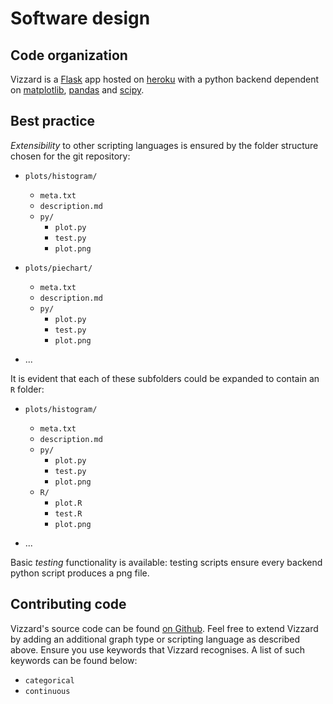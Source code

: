 # Software design

## Code organization

Vizzard is a [Flask](http://flask.pocoo.org/) app hosted on [heroku](https://www.heroku.com/) with a python backend dependent on [matplotlib](https://matplotlib.org/), [pandas](https://pandas.pydata.org/) and [scipy](https://www.scipy.org/).

## Best practice

_Extensibility_ to other scripting languages is ensured by the folder structure chosen for the git repository:

* `plots/histogram/`
  * `meta.txt`
  * `description.md`
  * `py/`
     * `plot.py`
     * `test.py`
     * `plot.png`

* `plots/piechart/`
  * `meta.txt`
  * `description.md`
  * `py/`
    * `plot.py`
    * `test.py`
    * `plot.png`

* ...

It is evident that each of these subfolders could be expanded to contain an `R` folder:

* `plots/histogram/`
  * `meta.txt`
  * `description.md`
  * `py/`
    * `plot.py`
    * `test.py`
    * `plot.png`
  * `R/`
    * `plot.R`
    * `test.R`
    * `plot.png`

* ...

Basic _testing_ functionality is available: testing scripts ensure every backend python script produces a png file. 

## Contributing code

Vizzard's source code can be found [on Github](https://github.com/trallard/ChooseViz). Feel free to extend Vizzard by adding an additional graph type or scripting language as described above. Ensure you use keywords that Vizzard recognises. A list of such keywords can be found below:

* `categorical`
* `continuous`


